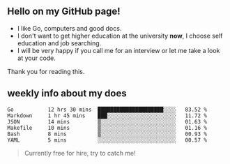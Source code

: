 ## Hello on my GitHub page!

- I like Go, computers and good docs.
- I don't want to get higher education at the university **now**, I choose self education and job searching.
- I will be very happy if you call me for an interview or let me take a look at your code.

Thank you for reading this.

## weekly info about my does
<!--START_SECTION:waka-->

```text
Go           12 hrs 30 mins  █████████████████████░░░░   83.52 %
Markdown     1 hr 45 mins    ███░░░░░░░░░░░░░░░░░░░░░░   11.72 %
JSON         14 mins         ▒░░░░░░░░░░░░░░░░░░░░░░░░   01.63 %
Makefile     10 mins         ▒░░░░░░░░░░░░░░░░░░░░░░░░   01.16 %
Bash         8 mins          ▒░░░░░░░░░░░░░░░░░░░░░░░░   00.93 %
YAML         5 mins          ░░░░░░░░░░░░░░░░░░░░░░░░░   00.57 %
```

<!--END_SECTION:waka-->

> Currently free for hire, try to catch me!

